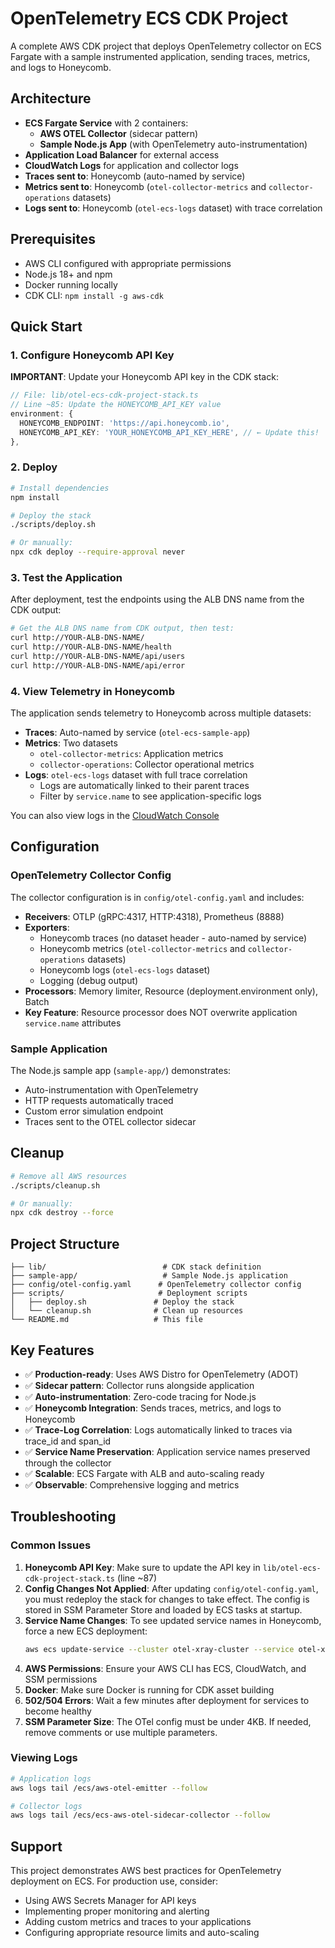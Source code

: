 # OpenTelemetry ECS CDK Project

A complete AWS CDK project that deploys OpenTelemetry collector on ECS Fargate with a sample instrumented application, sending traces, metrics, and logs to Honeycomb.

## Architecture

- **ECS Fargate Service** with 2 containers:
  - **AWS OTEL Collector** (sidecar pattern)
  - **Sample Node.js App** (with OpenTelemetry auto-instrumentation)
- **Application Load Balancer** for external access
- **CloudWatch Logs** for application and collector logs
- **Traces sent to**: Honeycomb (auto-named by service)
- **Metrics sent to**: Honeycomb (`otel-collector-metrics` and `collector-operations` datasets)
- **Logs sent to**: Honeycomb (`otel-ecs-logs` dataset) with trace correlation

## Prerequisites

- AWS CLI configured with appropriate permissions
- Node.js 18+ and npm
- Docker running locally
- CDK CLI: `npm install -g aws-cdk`

## Quick Start

### 1. Configure Honeycomb API Key

**IMPORTANT**: Update your Honeycomb API key in the CDK stack:

```typescript
// File: lib/otel-ecs-cdk-project-stack.ts
// Line ~85: Update the HONEYCOMB_API_KEY value
environment: {
  HONEYCOMB_ENDPOINT: 'https://api.honeycomb.io',
  HONEYCOMB_API_KEY: 'YOUR_HONEYCOMB_API_KEY_HERE', // ← Update this!
},
```

### 2. Deploy

```bash
# Install dependencies
npm install

# Deploy the stack
./scripts/deploy.sh

# Or manually:
npx cdk deploy --require-approval never
```

### 3. Test the Application

After deployment, test the endpoints using the ALB DNS name from the CDK output:

```bash
# Get the ALB DNS name from CDK output, then test:
curl http://YOUR-ALB-DNS-NAME/
curl http://YOUR-ALB-DNS-NAME/health
curl http://YOUR-ALB-DNS-NAME/api/users
curl http://YOUR-ALB-DNS-NAME/api/error
```

### 4. View Telemetry in Honeycomb

The application sends telemetry to Honeycomb across multiple datasets:

- **Traces**: Auto-named by service (`otel-ecs-sample-app`)
- **Metrics**: Two datasets
  - `otel-collector-metrics`: Application metrics
  - `collector-operations`: Collector operational metrics
- **Logs**: `otel-ecs-logs` dataset with full trace correlation
  - Logs are automatically linked to their parent traces
  - Filter by `service.name` to see application-specific logs

You can also view logs in the [CloudWatch Console](https://console.aws.amazon.com/cloudwatch/home)

## Configuration

### OpenTelemetry Collector Config

The collector configuration is in `config/otel-config.yaml` and includes:

- **Receivers**: OTLP (gRPC:4317, HTTP:4318), Prometheus (8888)
- **Exporters**: 
  - Honeycomb traces (no dataset header - auto-named by service)
  - Honeycomb metrics (`otel-collector-metrics` and `collector-operations` datasets)
  - Honeycomb logs (`otel-ecs-logs` dataset)
  - Logging (debug output)
- **Processors**: Memory limiter, Resource (deployment.environment only), Batch
- **Key Feature**: Resource processor does NOT overwrite application `service.name` attributes

### Sample Application

The Node.js sample app (`sample-app/`) demonstrates:

- Auto-instrumentation with OpenTelemetry
- HTTP requests automatically traced
- Custom error simulation endpoint
- Traces sent to the OTEL collector sidecar

## Cleanup

```bash
# Remove all AWS resources
./scripts/cleanup.sh

# Or manually:
npx cdk destroy --force
```

## Project Structure

```
├── lib/                          # CDK stack definition
├── sample-app/                   # Sample Node.js application
├── config/otel-config.yaml      # OpenTelemetry collector config
├── scripts/                     # Deployment scripts
│   ├── deploy.sh               # Deploy the stack
│   └── cleanup.sh              # Clean up resources
└── README.md                   # This file
```

## Key Features

- ✅ **Production-ready**: Uses AWS Distro for OpenTelemetry (ADOT)
- ✅ **Sidecar pattern**: Collector runs alongside application
- ✅ **Auto-instrumentation**: Zero-code tracing for Node.js
- ✅ **Honeycomb Integration**: Sends traces, metrics, and logs to Honeycomb
- ✅ **Trace-Log Correlation**: Logs automatically linked to traces via trace_id and span_id
- ✅ **Service Name Preservation**: Application service names preserved through the collector
- ✅ **Scalable**: ECS Fargate with ALB and auto-scaling ready
- ✅ **Observable**: Comprehensive logging and metrics

## Troubleshooting

### Common Issues

1. **Honeycomb API Key**: Make sure to update the API key in `lib/otel-ecs-cdk-project-stack.ts` (line ~87)
2. **Config Changes Not Applied**: After updating `config/otel-config.yaml`, you must redeploy the stack for changes to take effect. The config is stored in SSM Parameter Store and loaded by ECS tasks at startup.
3. **Service Name Changes**: To see updated service names in Honeycomb, force a new ECS deployment:
   ```bash
   aws ecs update-service --cluster otel-xray-cluster --service otel-xray-service --force-new-deployment --region us-east-1
   ```
4. **AWS Permissions**: Ensure your AWS CLI has ECS, CloudWatch, and SSM permissions
5. **Docker**: Make sure Docker is running for CDK asset building
6. **502/504 Errors**: Wait a few minutes after deployment for services to become healthy
7. **SSM Parameter Size**: The OTel config must be under 4KB. If needed, remove comments or use multiple parameters.

### Viewing Logs

```bash
# Application logs
aws logs tail /ecs/aws-otel-emitter --follow

# Collector logs
aws logs tail /ecs/ecs-aws-otel-sidecar-collector --follow
```

## Support

This project demonstrates AWS best practices for OpenTelemetry deployment on ECS. For production use, consider:

- Using AWS Secrets Manager for API keys
- Implementing proper monitoring and alerting
- Adding custom metrics and traces to your applications
- Configuring appropriate resource limits and auto-scaling
